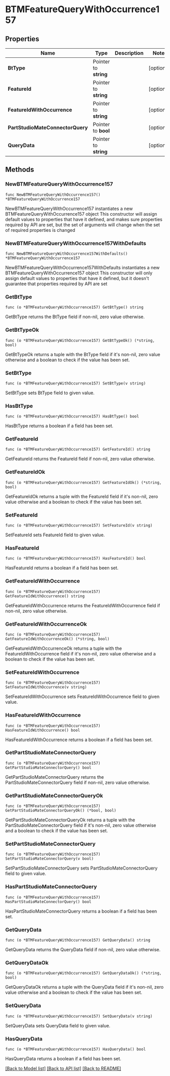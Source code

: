 # BTMFeatureQueryWithOccurrence157

## Properties

Name | Type | Description | Notes
------------ | ------------- | ------------- | -------------
**BtType** | Pointer to **string** |  | [optional] 
**FeatureId** | Pointer to **string** |  | [optional] 
**FeatureIdWithOccurrence** | Pointer to **string** |  | [optional] 
**PartStudioMateConnectorQuery** | Pointer to **bool** |  | [optional] 
**QueryData** | Pointer to **string** |  | [optional] 

## Methods

### NewBTMFeatureQueryWithOccurrence157

`func NewBTMFeatureQueryWithOccurrence157() *BTMFeatureQueryWithOccurrence157`

NewBTMFeatureQueryWithOccurrence157 instantiates a new BTMFeatureQueryWithOccurrence157 object
This constructor will assign default values to properties that have it defined,
and makes sure properties required by API are set, but the set of arguments
will change when the set of required properties is changed

### NewBTMFeatureQueryWithOccurrence157WithDefaults

`func NewBTMFeatureQueryWithOccurrence157WithDefaults() *BTMFeatureQueryWithOccurrence157`

NewBTMFeatureQueryWithOccurrence157WithDefaults instantiates a new BTMFeatureQueryWithOccurrence157 object
This constructor will only assign default values to properties that have it defined,
but it doesn't guarantee that properties required by API are set

### GetBtType

`func (o *BTMFeatureQueryWithOccurrence157) GetBtType() string`

GetBtType returns the BtType field if non-nil, zero value otherwise.

### GetBtTypeOk

`func (o *BTMFeatureQueryWithOccurrence157) GetBtTypeOk() (*string, bool)`

GetBtTypeOk returns a tuple with the BtType field if it's non-nil, zero value otherwise
and a boolean to check if the value has been set.

### SetBtType

`func (o *BTMFeatureQueryWithOccurrence157) SetBtType(v string)`

SetBtType sets BtType field to given value.

### HasBtType

`func (o *BTMFeatureQueryWithOccurrence157) HasBtType() bool`

HasBtType returns a boolean if a field has been set.

### GetFeatureId

`func (o *BTMFeatureQueryWithOccurrence157) GetFeatureId() string`

GetFeatureId returns the FeatureId field if non-nil, zero value otherwise.

### GetFeatureIdOk

`func (o *BTMFeatureQueryWithOccurrence157) GetFeatureIdOk() (*string, bool)`

GetFeatureIdOk returns a tuple with the FeatureId field if it's non-nil, zero value otherwise
and a boolean to check if the value has been set.

### SetFeatureId

`func (o *BTMFeatureQueryWithOccurrence157) SetFeatureId(v string)`

SetFeatureId sets FeatureId field to given value.

### HasFeatureId

`func (o *BTMFeatureQueryWithOccurrence157) HasFeatureId() bool`

HasFeatureId returns a boolean if a field has been set.

### GetFeatureIdWithOccurrence

`func (o *BTMFeatureQueryWithOccurrence157) GetFeatureIdWithOccurrence() string`

GetFeatureIdWithOccurrence returns the FeatureIdWithOccurrence field if non-nil, zero value otherwise.

### GetFeatureIdWithOccurrenceOk

`func (o *BTMFeatureQueryWithOccurrence157) GetFeatureIdWithOccurrenceOk() (*string, bool)`

GetFeatureIdWithOccurrenceOk returns a tuple with the FeatureIdWithOccurrence field if it's non-nil, zero value otherwise
and a boolean to check if the value has been set.

### SetFeatureIdWithOccurrence

`func (o *BTMFeatureQueryWithOccurrence157) SetFeatureIdWithOccurrence(v string)`

SetFeatureIdWithOccurrence sets FeatureIdWithOccurrence field to given value.

### HasFeatureIdWithOccurrence

`func (o *BTMFeatureQueryWithOccurrence157) HasFeatureIdWithOccurrence() bool`

HasFeatureIdWithOccurrence returns a boolean if a field has been set.

### GetPartStudioMateConnectorQuery

`func (o *BTMFeatureQueryWithOccurrence157) GetPartStudioMateConnectorQuery() bool`

GetPartStudioMateConnectorQuery returns the PartStudioMateConnectorQuery field if non-nil, zero value otherwise.

### GetPartStudioMateConnectorQueryOk

`func (o *BTMFeatureQueryWithOccurrence157) GetPartStudioMateConnectorQueryOk() (*bool, bool)`

GetPartStudioMateConnectorQueryOk returns a tuple with the PartStudioMateConnectorQuery field if it's non-nil, zero value otherwise
and a boolean to check if the value has been set.

### SetPartStudioMateConnectorQuery

`func (o *BTMFeatureQueryWithOccurrence157) SetPartStudioMateConnectorQuery(v bool)`

SetPartStudioMateConnectorQuery sets PartStudioMateConnectorQuery field to given value.

### HasPartStudioMateConnectorQuery

`func (o *BTMFeatureQueryWithOccurrence157) HasPartStudioMateConnectorQuery() bool`

HasPartStudioMateConnectorQuery returns a boolean if a field has been set.

### GetQueryData

`func (o *BTMFeatureQueryWithOccurrence157) GetQueryData() string`

GetQueryData returns the QueryData field if non-nil, zero value otherwise.

### GetQueryDataOk

`func (o *BTMFeatureQueryWithOccurrence157) GetQueryDataOk() (*string, bool)`

GetQueryDataOk returns a tuple with the QueryData field if it's non-nil, zero value otherwise
and a boolean to check if the value has been set.

### SetQueryData

`func (o *BTMFeatureQueryWithOccurrence157) SetQueryData(v string)`

SetQueryData sets QueryData field to given value.

### HasQueryData

`func (o *BTMFeatureQueryWithOccurrence157) HasQueryData() bool`

HasQueryData returns a boolean if a field has been set.


[[Back to Model list]](../README.md#documentation-for-models) [[Back to API list]](../README.md#documentation-for-api-endpoints) [[Back to README]](../README.md)


